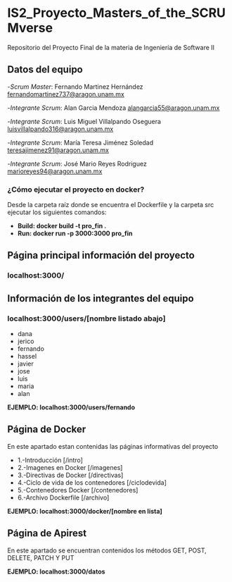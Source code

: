 # IS2_Proyecto_Masters_of_the_SCRUMverse
Repositorio del Proyecto Final de la materia de Ingeniería de Software II

## Datos del equipo 

-*Scrum Master*: Fernando Martinez Hernández fernandomartinez737@aragon.unam.mx

-*Integrante Scrum*: Alan Garcia Mendoza alangarcia55@aragon.unam.mx

-*Integrante Scrum*: Luis Miguel Villalpando Oseguera luisvillalpando316@aragon.unam.mx

-*Integrante Scrum*: María Teresa Jiménez Soledad teresajimenez91@aragon.unam.mx

-*Integrante Scrum*: José Mario Reyes Rodriguez marioreyes94@aragon.unam.mx 


### ¿Cómo ejecutar el proyecto en docker?

Desde la carpeta raíz donde se encuentra el Dockerfile y la carpeta src ejecutar los siguientes comandos:

- **Build:  docker build -t pro_fin .**
- **Run:    docker run -p 3000:3000 pro_fin**

## Página principal información del proyecto
### localhost:3000/
##
## Información de los integrantes del equipo

### localhost:3000/users/[nombre listado abajo]

- dana
- jerico
- fernando
- hassel
- javier
- jose
- luis
- maria
- alan

**EJEMPLO: localhost:3000/users/fernando**

## Página de Docker
En este apartado estan contenidas las páginas informativas del proyecto

- 1.-Introducción [/intro]
- 2.-Imagenes en Docker [/imagenes]
- 3.-Directivas de Docker [/directivas]
- 4.-Ciclo de vida de los contenedores [/ciclodevida]
- 5.-Contenedores Docker [/contenedores]
- 6.-Archivo Dockerfile [/archivo]

**EJEMPLO: localhost:3000/docker/[nombre en lista]**

## Página de Apirest
En este apartado se encuentran contenidos los métodos GET, POST, DELETE, PATCH Y PUT

**EJEMPLO: localhost:3000/datos**
